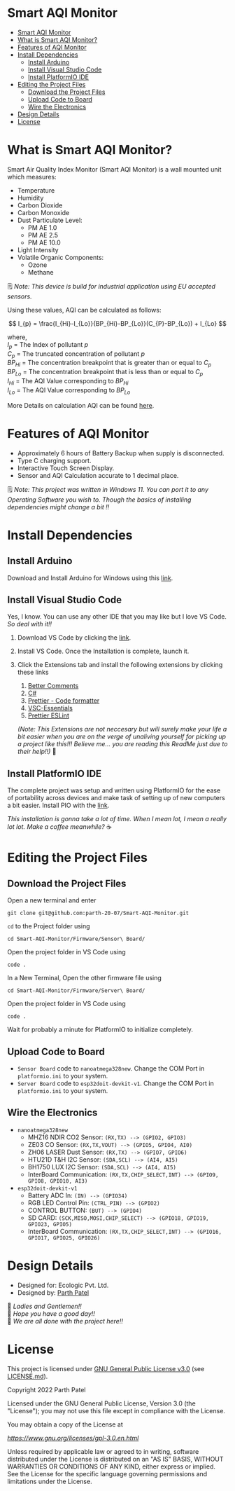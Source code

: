 # Smart AQI Monitor

<!-- TOC -->

- [Smart AQI Monitor](#smart-aqi-monitor)
- [What is Smart AQI Monitor?](#what-is-smart-aqi-monitor)
- [Features of AQI Monitor](#features-of-aqi-monitor)
- [Install Dependencies](#install-dependencies)
    - [Install Arduino](#install-arduino)
    - [Install Visual Studio Code](#install-visual-studio-code)
    - [Install PlatformIO IDE](#install-platformio-ide)
- [Editing the Project Files](#editing-the-project-files)
    - [Download the Project Files](#download-the-project-files)
    - [Upload Code to Board](#upload-code-to-board)
    - [Wire the Electronics](#wire-the-electronics)
- [Design Details](#design-details)
- [License](#license)

<!-- /TOC -->

# What is Smart AQI Monitor?

Smart Air Quality Index Monitor (Smart AQI Monitor) is a wall mounted unit which measures:
- Temperature
- Humidity
- Carbon Dioxide
- Carbon Monoxide
- Dust Particulate Level:
    - PM AE 1.0
    - PM AE 2.5
    - PM AE 10.0
- Light Intensity
- Volatile Organic Components:
    - Ozone
    - Methane

:spiral_notepad: _Note: This device is build for industrial application using EU accepted sensors._

Using these values, AQI can be calculated as follows:

$$
I_{p} = \frac{I_{Hi}-I_{Lo}}{BP_{Hi}-BP_{Lo}}(C_{P}-BP_{Lo}) + I_{Lo}
$$

where,\
$I_{p}$ = The Index of pollutant $p$ \
$C_{p}$ = The truncated concentration of pollutant $p$ \
$BP_{Hi}$ = The concentration breakpoint that is greater than or equal to $C_{p}$ \
$BP_{Lo}$ = The concentration breakpoint that is less than or equal to $C_{p}$ \
$I_{Hi}$ = The AQI Value corresponding to $BP_{Hi}$ \
$I_{Lo}$ = The AQI Value corresponding to $BP_{Lo}$

More Details on calculation AQI can be found [here](https://www.airnow.gov/sites/default/files/2020-05/aqi-technical-assistance-document-sept2018.pdf).

# Features of AQI Monitor
- Approximately 6 hours of Battery Backup when supply is disconnected.
- Type C charging support.
- Interactive Touch Screen Display.
- Sensor and AQI Calculation accurate to 1 decimal place.

<!-- # How to assemble the project
1. Download the latest version of firmware from the /Firmware folder
2. Edit the Firmware as per the requirement with the help of guide provided in /Firmware/README.md
3. Order the components from the Bill of Materials as per the requirement.
4. Make the Hardware circuit using the guide in /Hardware/README.md
5.  Upload the firmware on the the hardware -->

:spiral_notepad: _Note: This project was written in Windows 11. You can port it to any Operating Software you wish to. Though the basics of installing dependencies might change a bit !!_

# Install Dependencies

## Install Arduino
Download and Install Arduino for Windows using this [link](https://www.arduino.cc/en/software).

## Install Visual Studio Code
Yes, I know. You can use any other IDE that you may like but I love VS Code. _So deal with it!!_

1. Download VS Code by clicking the [link](https://code.visualstudio.com/).
2. Install VS Code. Once the Installation is complete, launch it.
3. Click the Extensions tab and install the following extensions by clicking these links

   1. [Better Comments](https://marketplace.visualstudio.com/items?itemName=aaron-bond.better-comments)
   2. [C#](https://marketplace.visualstudio.com/items?itemName=ms-dotnettools.csharp)
   3. [Prettier - Code formatter](https://marketplace.visualstudio.com/items?itemName=esbenp.prettier-vscode)
   4. [VSC-Essentials](https://marketplace.visualstudio.com/items?itemName=Gydunhn.vsc-essentials)
   5. [Prettier ESLint](https://marketplace.visualstudio.com/items?itemName=rvest.vs-code-prettier-eslint)

   _(Note: This Extensions are not neccesary but will surely make your life a bit easier when you are on the verge of unaliving yourself for picking up a project like this!!! Believe me... you are reading this ReadMe just due to their help!!)_ 👼

## Install PlatformIO IDE

The complete project was setup and written using PlatformIO for the ease of portability across devices and make task of setting up of new computers a bit easier. Install PIO with the [link](https://marketplace.visualstudio.com/items?itemName=platformio.platformio-ide).

_This installation is gonna take a lot of time. When I mean lot, I mean a really lot lot. Make a coffee meanwhile?_  ☕

# Editing the Project Files

## Download the Project Files

Open a new terminal and enter

```shell
git clone git@github.com:parth-20-07/Smart-AQI-Monitor.git
```

`cd` to the Project folder using 

```shell
cd Smart-AQI-Monitor/Firmware/Sensor\ Board/
```

Open the project folder in VS Code using

```shell
code .
```

In a New Terminal, Open the other firmware file using
```shell
cd Smart-AQI-Monitor/Firmware/Server\ Board/
```

Open the project folder in VS Code using

```shell
code .
```

Wait for probably a minute for PlatformIO to initialize completely.

## Upload Code to Board
- `Sensor Board` code to `nanoatmega328new`. Change the COM Port in `platformio.ini` to your system.
- `Server Board` code to `esp32doit-devkit-v1`. Change the COM Port in `platformio.ini` to your system.

## Wire the Electronics
- `nanoatmega328new`
    - MHZ16 NDIR CO2 Sensor: `(RX,TX) --> (GPIO2, GPIO3)`
    - ZE03 CO Sensor: `(RX,TX,VOUT) --> (GPIO5, GPIO4, AI0)`
    - ZH06 LASER Dust Sensor: `(RX,TX) --> (GPIO7, GPIO6)`
    - HTU21D T&H I2C Sensor: `(SDA,SCL) --> (AI4, AI5)`
    - BH1750 LUX I2C Sensor: `(SDA,SCL) --> (AI4, AI5)`
    - InterBoard Communication: `(RX,TX,CHIP_SELECT,INT) --> (GPIO9, GPIO8, GPIO10, AI3)`
- `esp32doit-devkit-v1`
    - Battery ADC In: `(IN) --> (GPIO34)`
    - RGB LED Control Pin: `(CTRL_PIN) --> (GPIO2)`
    - CONTROL BUTTON: `(BUT) --> (GPIO4)`
    - SD CARD: `(SCK,MISO,MOSI,CHIP_SELECT) --> (GPIO18, GPIO19, GPIO23, GPIO5)`
    - InterBoard Communication: `(RX,TX,CHIP_SELECT,INT) --> (GPIO16, GPIO17, GPIO25, GPIO26)`

# Design Details
- Designed for: Ecologic Pvt. Ltd.
- Designed by: [Parth Patel](mailto:parth.pmech@gmail.com)

🥳 _Ladies and Gentlemen!!_ \
🥳 _Hope you have a good day!!_\
🥳 _We are all done with the project here!!_

# License

This project is licensed under [GNU General Public License v3.0](https://www.gnu.org/licenses/gpl-3.0.en.html) (see [LICENSE.md](LICENSE.md)).

Copyright 2022 Parth Patel

Licensed under the GNU General Public License, Version 3.0 (the "License"); you may not use this file except in compliance with the License.

You may obtain a copy of the License at

_https://www.gnu.org/licenses/gpl-3.0.en.html_

Unless required by applicable law or agreed to in writing, software distributed under the License is distributed on an "AS IS" BASIS, WITHOUT WARRANTIES OR CONDITIONS OF ANY KIND, either express or implied. See the License for the specific language governing permissions and limitations under the License.